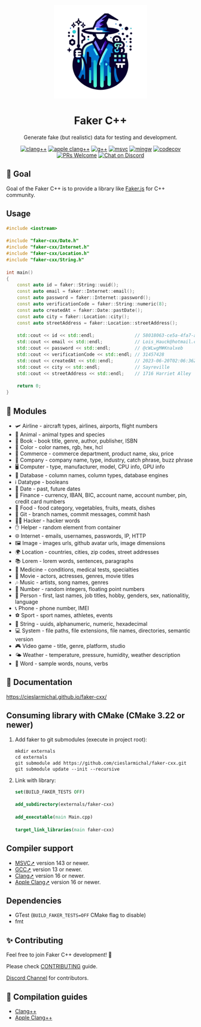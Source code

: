 <div align="center">
  <img src="https://raw.githubusercontent.com/cieslarmichal/faker-cxx/main/docs/images/logo.png" width="250" alt="C++ Faker, a powerful tool for generating realistic and randomized fake data in C++ programming, enhancing data testing and development workflows"/>
  <h1>Faker C++</h1>
  <p>Generate fake (but realistic) data for testing and development.</p>

[![clang++](https://github.com/cieslarmichal/faker-cxx/actions/workflows/linux-clang-build.yml/badge.svg?branch=main)](https://github.com/cieslarmichal/faker-cxx/actions/workflows/linux-clang-build.yml?query=branch%3Amain)
[![apple clang++](https://github.com/cieslarmichal/faker-cxx/actions/workflows/macos-clang-build.yml/badge.svg?branch=main)](https://github.com/cieslarmichal/faker-cxx/actions/workflows/macos-clang-build.yml?query=branch%3Amain)
[![g++](https://github.com/cieslarmichal/faker-cxx/actions/workflows/linux-gxx-build.yml/badge.svg?branch=main)](https://github.com/cieslarmichal/faker-cxx/actions/workflows/linux-gxx-build.yml?query=branch%3Amain)
[![msvc](https://github.com/cieslarmichal/faker-cxx/actions/workflows/windows-msvc-build.yml/badge.svg?branch=main)](https://github.com/cieslarmichal/faker-cxx/actions/workflows/windows-msvc-build.yml?query=branch%3Amain)
[![mingw](https://github.com/cieslarmichal/faker-cxx/actions/workflows/windows-mingw-build.yml/badge.svg?branch=main)](https://github.com/cieslarmichal/faker-cxx/actions/workflows/windows-mingw-build.yml?query=branch%3Amain)
[![codecov](https://codecov.io/github/cieslarmichal/faker-cxx/branch/main/graph/badge.svg?token=0RTV4JFH2U)](https://codecov.io/github/cieslarmichal/faker-cxx)
[![PRs Welcome](https://img.shields.io/badge/PRs-welcome-brightgreen.svg?style=flat-square)](http://makeapullrequest.com)
[![Chat on Discord](https://img.shields.io/badge/chat-discord-blue?style=flat&logo=discord)](https://discord.gg/h2ur8H6mK6)
</div>

## 🎯 Goal

Goal of the Faker C++ is to provide a library like [Faker.js](https://github.com/faker-js/faker) for C++ community.

## Usage

```cpp
#include <iostream>

#include "faker-cxx/Date.h"
#include "faker-cxx/Internet.h"
#include "faker-cxx/Location.h"
#include "faker-cxx/String.h"

int main()
{
    const auto id = faker::String::uuid();
    const auto email = faker::Internet::email();
    const auto password = faker::Internet::password();
    const auto verificationCode = faker::String::numeric(8);
    const auto createdAt = faker::Date::pastDate();
    const auto city = faker::Location::city();
    const auto streetAddress = faker::Location::streetAddress();

    std::cout << id << std::endl;               // 58018063-ce5a-4fa7-adfd-327eb2e2d9a5
    std::cout << email << std::endl;            // Lois_Hauck@hotmail.com
    std::cout << password << std::endl;         // @cWLwgM#Knalxeb
    std::cout << verificationCode << std::endl; // 31457428
    std::cout << createdAt << std::endl;        // 2023-06-20T02:06:36Z
    std::cout << city << std::endl;             // Sayreville
    std::cout << streetAddress << std::endl;    // 1716 Harriet Alley

    return 0;
}
```

## 💎 Modules

- 🛩 Airline - aircraft types, airlines, airports, flight numbers
- 🐼 Animal - animal types and species
- 📖 Book - book title, genre, author, publisher, ISBN
- 🎨 Color - color names, rgb, hex, hcl
- 🛒 Commerce - commerce department, product name, sku, price
- 🏢 Company - company name, type, industry, catch phrase, buzz phrase
- 🖥️ Computer - type, manufacturer, model, CPU info, GPU info
- 💾 Database - column names, column types, database engines
- ℹ️ Datatype - booleans
- 📅 Date - past, future dates
- 🏦 Finance - currency, IBAN, BIC, account name, account number, pin, credit card numbers
- 🍝 Food - food category, vegetables, fruits, meats, dishes
- 📁 Git - branch names, commit messages, commit hash
- 👨‍💻 Hacker - hacker words
- ✋ Helper - random element from container
- 🌐 Internet - emails, usernames, passwords, IP, HTTP
- 🖼️ Image - images urls, github avatar urls, image dimensions
- 🌍 Location - countries, cities, zip codes, street addresses
- 📚 Lorem - lorem words, sentences, paragraphs
- 🏥 Medicine - conditions, medical tests, specialties
- 🎥 Movie - actors, actresses, genres, movie titles
- 🎶 Music - artists, song names, genres
- 🔢 Number - random integers, floating point numbers
- 🧑 Person - first, last names, job titles, hobby, genders, sex, nationalitiy, language
- 📞 Phone - phone number, IMEI
- ⚽ Sport - sport names, athletes, events
- 🔢 String - uuids, alphanumeric, numeric, hexadecimal
- 💻 System - file paths, file extensions, file names, directories, semantic version
- 🎮 Video game - title, genre, platform, studio
- 🌤️ Weather - temperature, pressure, humidity, weather description
- 💬 Word - sample words, nouns, verbs

## 📖 Documentation

https://cieslarmichal.github.io/faker-cxx/

## Consuming library with CMake (CMake 3.22 or newer)

1. Add faker to git submodules (execute in project root):

    ```
    mkdir externals
    cd externals
    git submodule add https://github.com/cieslarmichal/faker-cxx.git
    git submodule update --init --recursive
    ```

2. Link with library:

    ```cmake
    set(BUILD_FAKER_TESTS OFF)
    
    add_subdirectory(externals/faker-cxx)
    
    add_executable(main Main.cpp)
    
    target_link_libraries(main faker-cxx)
    ```

## Compiler support

- [MSVC➚](https://en.wikipedia.org/wiki/Microsoft_Visual_Studio) version 143 or newer.
- [GCC➚](https://gcc.gnu.org/) version 13 or newer.
- [Clang➚](https://clang.llvm.org/) version 16 or newer.
- [Apple Clang➚](https://clang.llvm.org/) version 16 or newer.

## Dependencies

- GTest (```BUILD_FAKER_TESTS=OFF``` CMake flag to disable)
- fmt

## ✨ Contributing

Feel free to join Faker C++ development! 🚀

Please check [CONTRIBUTING](https://github.com/cieslarmichal/faker-cxx/blob/main/CONTRIBUTING.md) guide.

[Discord Channel](https://discord.gg/h2ur8H6mK6) for contributors.

## 📝 Compilation guides

- [Clang++](./docs/guides/clang++_compilation_guide.md)
- [Apple Clang++](./docs/guides/apple_clang++_compilation_guide.md)
